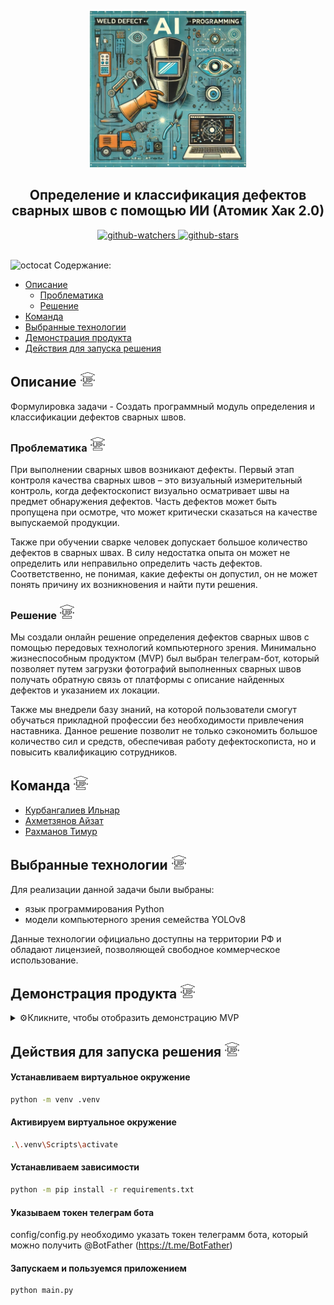 <a name="top"></a>
<p align="center">
  <img src="assets\image\git_img_top.png" width="250" height="250" />
</p>
<h2 align="center">Определение и классификация дефектов сварных швов с помощью ИИ (Атомик Хак 2.0)</h2>

<div align="center">

<a href="https://github.com/Ilnarrk/weld_defect_bot">
  <img src="https://img.shields.io/github/watchers/Ilnarrk/weld_defect_bot?label=Watch&style=social&logo=github" alt="github-watchers">
</a>
<a href="https://github.com/Ilnarrk/weld_defect_bot">
  <img src="https://img.shields.io/github/stars/Ilnarrk/weld_defect_bot?style=social&logo=github" alt="github-stars">
</a>

</div>

<br/>

<img src="https://github.githubassets.com/images/icons/emoji/octocat.png" alt="octocat" style="height: 1em;"> Содержание:
- [Описание](#description)
  - [Проблематика](#problem)
  - [Решение](#decision)
- [Команда](#team)
- [Выбранные технологии](#tech)
- [Демонстрация продукта](#mvp)
- [Действия для запуска решения](#start)
<span id="description"></span>
## Описание <a href="#top"><img src="assets/image/git_img_up.png" width="25" /></a>
Формулировка задачи - Создать программный модуль определения и классификации дефектов сварных швов.

<span id="problem"></span>
### Проблематика <a href="#top"><img src="assets/image/git_img_up.png" width="25" /></a>
При выполнении сварных швов возникают дефекты. Первый этап контроля качества сварных швов – это визуальный измерительный контроль, когда дефектоскопист визуально осматривает швы на предмет обнаружения дефектов. Часть дефектов может быть пропущена при осмотре, что может критически сказаться на качестве выпускаемой продукции. 

Также при обучении сварке человек допускает большое количество дефектов в сварных швах. В силу недостатка опыта он может не определить или неправильно определить часть дефектов. Соответственно, не понимая, какие дефекты он допустил, он не может понять причину их возникновения и найти пути решения.

<span id="decision"></span>
### Решение <a href="#top"><img src="assets/image/git_img_up.png" width="25" /></a>
Мы создали онлайн решение определения дефектов сварных швов с помощью передовых технологий компьютерного зрения. Минимально жизнеспособным продуктом (MVP) был выбран телеграм-бот, который позволяет путем загрузки фотографий выполненных сварных швов получать обратную связь от платформы с описание найденных дефектов и указанием их локации. 

Также мы внедрели базу знаний, на которой пользователи смогут обучаться прикладной профессии без необходимости привлечения наставника.
Данное решение позволит не только сэкономить большое количество сил и средств, обеспечивая работу дефектоскописта, но и повысить квалификацию сотрудников.

<span id="team"></span>
## Команда <a href="#top"><img src="assets/image/git_img_up.png" width="25" /></a>
- <a href="https://github.com/Ilnarrk">Курбангалиев Ильнар</a>
- <a href="https://github.com/AjzSahmetzyanov">Ахметзянов Айзат</a>
- <a href="https://github.com/rakhmanov-tr">Рахманов Тимур</a>

<span id="tech"></span>
## Выбранные технологии <a href="#top"><img src="assets/image/git_img_up.png" width="25" /></a>
Для реализации данной задачи были выбраны:
- язык программирования Python
- модели компьютерного зрения семейства YOLOv8

Данные технологии официально доступны на территории РФ и обладают лицензией, позволяющей свободное коммерческое использование.

<span id="mvp"></span>
## Демонстрация продукта <a href="#top"><img src="assets/image/git_img_up.png" width="25" /></a>
<details>
  <summary>⚙️Кликните, чтобы отобразить демонстрацию MVP</summary>

  ![git_gif_1](assets/gif/git_gif_mvp.gif)
</details>
 
<span id="start"></span>
## Действия для запуска решения <a href="#top"><img src="assets/image/git_img_up.png" width="25" /></a>

#### Устанавливаем виртуальное окружение 
```bash
python -m venv .venv
```

#### Активируем виртуальное окружение
```bash
.\.venv\Scripts\activate
```

#### Устанавливаем зависимости
```bash
python -m pip install -r requirements.txt
```

#### Указываем токен телеграм бота
config/config.py необходимо указать токен телеграмм бота, который можно получить @BotFather (https://t.me/BotFather)

#### Запускаем и пользуемся приложением
```bash
python main.py
```